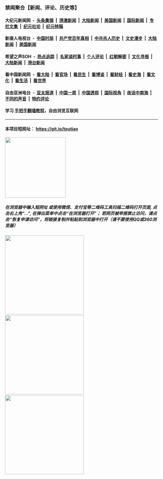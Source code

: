 ### 禁闻聚合【新闻、评论、历史等】

#### 大纪元新闻网 &nbsp;-&nbsp; [头条集锦](indexes/E头条集锦.md?t=02150944) &nbsp;|&nbsp; [港澳新闻](indexes/E港澳新闻.md?t=02150944)  &nbsp;|&nbsp; [大陆新闻](indexes/E大陆新闻.md?t=02150944) &nbsp;|&nbsp; [美国新闻](indexes/E美国新闻.md?t=02150944) &nbsp;|&nbsp; [国际新闻](indexes/E国际新闻.md?t=02150944) &nbsp;|&nbsp; [专栏文集](indexes/E专栏文集.md?t=02150944) &nbsp;|&nbsp; [纪元社论](indexes/E纪元社论.md?t=02150944) &nbsp;|&nbsp; [纪元特稿](indexes/E纪元特稿.md?t=02150944) 

#### 新唐人电视台 &nbsp;-&nbsp; [中国时局](indexes/N中国时局.md?t=02150944) &nbsp;|&nbsp; [共产党百年真相](indexes/N共产党百年真相.md?t=02150944) &nbsp;|&nbsp; [中共杀人历史](indexes/N中共杀人历史.md?t=02150944) &nbsp;|&nbsp; [文史漫步](indexes/N文史漫步.md?t=02150944) &nbsp;|&nbsp; [大陆新闻](indexes/N大陆新闻.md?t=02150944) &nbsp;|&nbsp; [美国新闻](indexes/N美国新闻.md?t=02150944)

#### 希望之声SOH &nbsp;-&nbsp; [热点追踪](indexes/H热点追踪.md?t=02150944) &nbsp;|&nbsp; [名家谈时事](indexes/H名家谈时事.md?t=02150944) &nbsp;|&nbsp; [个人评论](indexes/H个人评论.md?t=02150944)  &nbsp;|&nbsp; [红朝解密](indexes/H红朝解密.md?t=02150944) &nbsp;|&nbsp; [文化寻根](indexes/H文化寻根.md?t=02150944) &nbsp;|&nbsp; [大陆新闻](indexes/H大陆新闻.md?t=02150944) &nbsp;|&nbsp; [港台新闻](indexes/H港台新闻.md?t=02150944)

#### 看中国新闻网 &nbsp;-&nbsp; [看大陆](indexes/S看大陆.md?t=02150944) &nbsp;|&nbsp; [看官场](indexes/S看官场.md?t=02150944) &nbsp;|&nbsp; [看民生](indexes/S看民生.md?t=02150944)  &nbsp;|&nbsp; [看博谈](indexes/S看博谈.md?t=02150944) &nbsp;|&nbsp; [看财经](indexes/S看财经.md?t=02150944) &nbsp;|&nbsp; [看史海](indexes/S看史海.md?t=02150944) &nbsp;|&nbsp; [看文化](indexes/S看文化.md?t=02150944) &nbsp;|&nbsp; [看生活](indexes/S看生活.md?t=02150944) &nbsp;|&nbsp; [看世界](indexes/S看世界.md?t=02150944)

#### 自由亚洲电台 &nbsp;-&nbsp; [亚太报道](indexes/R亚太报道.md?t=02150944) &nbsp;|&nbsp; [中国一周](indexes/R中国一周.md?t=02150944) &nbsp;|&nbsp; [中国透视](indexes/R中国透视.md?t=02150944)  &nbsp;|&nbsp; [国际视角](indexes/R国际视角.md?t=02150944) &nbsp;|&nbsp; [夜话中南海](indexes/R夜话中南海.md?t=02150944) &nbsp;|&nbsp; [不同的声音](indexes/R不同的声音.md?t=02150944) &nbsp;|&nbsp; [特约评论](indexes/R特约评论.md?t=02150944)

#### 学习 [手把手翻墙教程](https://github.com/gfw-breaker/guides/wiki)，自由浏览互联网

----

#### 本项目短网址： https://git.io/toutiao
<img src="https://raw.githubusercontent.com/gfw-breaker/banned-news/master/scripts/img/qr.png" width="200px"/>  

##### 在浏览器中输入短网址 或使用微信、支付宝等二维码工具扫描二维码打开页面, 点击右上角"...", 在弹出菜单中点击“在浏览器打开”； 若网页被举报禁止访问，请点击“恢复申请访问”，将链接复制并粘贴到浏览器中打开（请不要使用QQ或360浏览器）

<img src="https://raw.githubusercontent.com/gfw-breaker/banned-news/master/scripts/img/1.png" width="260px"/> &nbsp; <img src="https://raw.githubusercontent.com/gfw-breaker/banned-news/master/scripts/img/2.png" width="260px"/> &nbsp; <img src="https://raw.githubusercontent.com/gfw-breaker/banned-news/master/scripts/img/3.png" width="260px"/>
